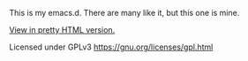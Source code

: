 This is my emacs.d. There are many like it, but this one is mine.

[View in pretty HTML version.](http://www.john2x.com/emacs.html)

Licensed under GPLv3 https://gnu.org/licenses/gpl.html
